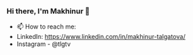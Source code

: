 ### Hi there, I'm Makhinur 👋

<!--
**makhinur/makhinur** is a ✨ _special_ ✨ repository because its `README.md` (this file) appears on your GitHub profile.

Here are some ideas to get you started:

- 🔭 I’m currently working on ...
- 👯 I’m looking to collaborate on ...
- 🤔 I’m looking for help with ...
- 💬 Ask me about ...
- 😄 Pronouns: ...
-->


<!-- - 🌱 I’m currently learning Laravel and React -->
- 📫 How to reach me:
- LinkedIn: https://www.linkedin.com/in/makhinur-talgatova/
- Instagram - @tlgtv
